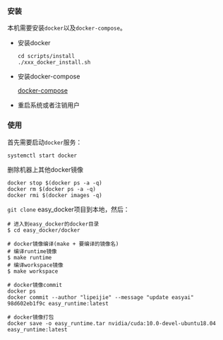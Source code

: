 

### 安装

本机需要安装`docker`以及`docker-compose`。
* 安装docker

    ```
    cd scripts/install
    ./xxx_docker_install.sh
    ```

* 安装docker-compose
    
    [docker-compose](./ubuntu18.04安装docker-compose.md)

* 重启系统或者注销用户


### 使用

首先需要启动`docker`服务：
```shell
systemctl start docker
```

 删除机器上其他docker镜像

```shell
docker stop $(docker ps -a -q)
docker rm $(docker ps -a -q)
docker rmi $(docker images -q)
```

`git clone` easy_docker项目到本地，然后：
```shell
# 进入到easy_docker的docker目录
$ cd easy_docker/docker

# docker镜像编译(make + 要编译的镜像名)
# 编译runtime镜像
$ make runtime
# 编译workspace镜像
$ make workspace

# docker镜像commit
docker ps
docker commit --author "lipeijie" --message "update easyai" 98d602eb1f9c easy_runtime:latest

# docker镜像打包
docker save -o easy_runtime.tar nvidia/cuda:10.0-devel-ubuntu18.04 easy_runtime:latest
``` 
